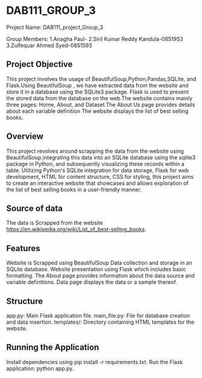 # DAB111_GROUP_3

Project Name: DAB111_project_Group_3

Group Members:
1.Anagha Paul-
2.Siril Kumar Reddy Kandula-0851953
3.Zulfequar Ahmed Syed-0851593

## Project Objective
This project involves the usage of BeautifulSoup,Python,Pandas,SQLite, and Flask.Using BeautifulSoup , we have extracted data from the website and store it in a database using the SQLite3 package.
Flask is used to present the stored data from the database on the web.The website contains mainly three pages: Home, About, and Dataset.The About Us page provides details about each variable definition
The website displays the list of best selling books.

## Overview
This project revolves around scrapping the data from the website using BeautifulSoup,integrating this data into an SQLite database using the sqlite3 package in Python, and subsequently visualizing these records within a table.
Utilizing Python's SQLite integration for data storage, Flask for web development, HTML for content structure, CSS for styling, this project aims to create an interactive website that showcases and allows exploration of the list of best selling books in a user-friendly manner.

## Source of data
The data is Scrapped from the website https://en.wikipedia.org/wiki/List_of_best-selling_books.

## Features
Website is Scrapped using BeautifulSoup
Data collection and storage in an SQLite database.
Website presentation using Flask which includes basic formatting.
The About page provides information about the data source and variable definitions.
Data page displays the data or a sample thereof.

## Structure
app.py: Main Flask application file.
main_file.py: File for database creation and data insertion.
templates/: Directory containing HTML templates for the website.

## Running the Application
Install dependencies using pip install -r requirements.txt.
Run the Flask application: python app.py.
